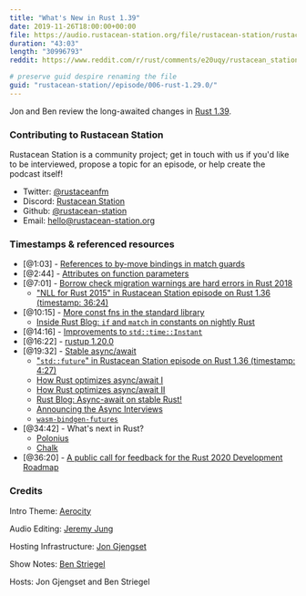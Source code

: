 ```yaml
---
title: "What's New in Rust 1.39"
date: 2019-11-26T18:00:00+00:00
file: https://audio.rustacean-station.org/file/rustacean-station/rustacean-station-e006-rust-1.39.0.mp3
duration: "43:03"
length: "30996793"
reddit: https://www.reddit.com/r/rust/comments/e20uqy/rustacean_station_podcast_whats_new_in_rust_139/

# preserve guid despire renaming the file
guid: "rustacean-station//episode/006-rust-1.29.0/"
---
```


Jon and Ben review the long-awaited changes in [Rust 1.39](https://blog.rust-lang.org/2019/11/07/Rust-1.39.0.html).

### Contributing to Rustacean Station

<!-- You can probably leave this as-is -->

Rustacean Station is a community project; get in touch with us if you'd like to be interviewed, propose a topic for an episode, or help create the podcast itself!

 - Twitter: [@rustaceanfm](https://twitter.com/rustaceanfm)
 - Discord: [Rustacean Station](https://discord.gg/cHc3Gyc)
 - Github: [@rustacean-station](https://github.com/rustacean-station/)
 - Email: [hello@rustacean-station.org](mailto:hello@rustacean-station.org)

### Timestamps & referenced resources

- [@1:03] - [References to by-move bindings in match guards](https://blog.rust-lang.org/2019/11/07/Rust-1.39.0.html#references-to-by-move-bindings-in-match-guards)
- [@2:44] - [Attributes on function parameters](https://blog.rust-lang.org/2019/11/07/Rust-1.39.0.html#attributes-on-function-parameters)
- [@7:01] - [Borrow check migration warnings are hard errors in Rust 2018](https://blog.rust-lang.org/2019/11/07/Rust-1.39.0.html#borrow-check-migration-warnings-are-hard-errors-in-rust-2018)
    - ["NLL for Rust 2015" in Rustacean Station episode on Rust 1.36 (timestamp: 36:24)](https://rustacean-station.org/episode/000-rust-1.36.0/)
- [@10:15] - [More const fns in the standard library](https://blog.rust-lang.org/2019/11/07/Rust-1.39.0.html#more-const-fns-in-the-standard-library)
    - [Inside Rust Blog: `if` and `match` in constants on nightly Rust](https://blog.rust-lang.org/inside-rust/2019/11/25/const-if-match.html)
- [@14:16] - [Improvements to `std::time::Instant`](https://blog.rust-lang.org/2019/11/07/Rust-1.39.0.html#additions-to-the-standard-library)
- [@16:22] - [rustup 1.20.0](https://blog.rust-lang.org/2019/10/15/Rustup-1.20.0.html)
- [@19:32] - [Stable async/await](https://blog.rust-lang.org/2019/11/07/Rust-1.39.0.html#the-await-is-over,-async-fns-are-here)
    - ["`std::future`" in Rustacean Station episode on Rust 1.36 (timestamp: 4:27)](https://rustacean-station.org/episode/000-rust-1.36.0/)
    - [How Rust optimizes async/await I](https://tmandry.gitlab.io/blog/posts/optimizing-await-1/)
    - [How Rust optimizes async/await II](https://tmandry.gitlab.io/blog/posts/optimizing-await-2/)
    - [Rust Blog: Async-await on stable Rust!](https://blog.rust-lang.org/2019/11/07/Async-await-stable.html)
    - [Announcing the Async Interviews](https://smallcultfollowing.com/babysteps/blog/2019/11/22/announcing-the-async-interviews/)
    - [`wasm-bindgen-futures`](https://crates.io/crates/wasm-bindgen-futures)
- [@34:42] - What's next in Rust?
    - [Polonius](https://github.com/rust-lang/polonius)
    - [Chalk](https://github.com/rust-lang/chalk)
- [@36:20] - [A public call for feedback for the Rust 2020 Development Roadmap](https://blog.rust-lang.org/2019/10/29/A-call-for-blogs-2020.html)

### Credits

Intro Theme: [Aerocity](https://twitter.com/AerocityMusic)

Audio Editing: [Jeremy Jung](https://www.softwaresessions.com)

Hosting Infrastructure: [Jon Gjengset](https://twitter.com/jonhoo/)

Show Notes: [Ben Striegel](https://twitter.com/bstrie/)

Hosts: Jon Gjengset and Ben Striegel
